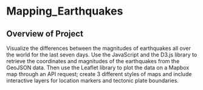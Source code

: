 # Mapping_Earthquakes

## Overview of Project
Visualize the differences between the magnitudes of earthquakes all over the world for the last seven days.
Use the JavaScript and the D3.js library to retrieve the coordinates and magnitudes of the earthquakes from the GeoJSON data. Then use the Leaflet library to plot the data on a Mapbox map through an API request; create 3 different styles of maps and include interactive layers for location markers and tectonic plate boundaries. 
